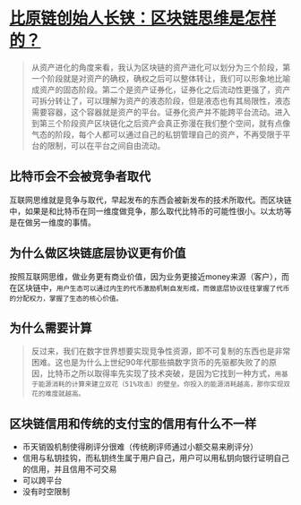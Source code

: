 # [比原链创始人长铗：区块链思维是怎样的？](https://zhuanlan.zhihu.com/p/33579292)

>从资产进化的角度来看，我认为区块链的资产进化可以划分为三个阶段，第一个阶段就是对资产的确权，确权之后可以整体转让，我们可以形象地比喻成资产的固态阶段。第二个是资产证券化，证券化之后流动性更强了，资产可拆分转让了，可以理解为资产的液态阶段，但是液态也有其局限性，液态需要容器，这个容器就是资产的平台。证券化资产并不能跨平台流动。进入到第三个阶段资产区块链化之后资产会真正弥漫在我们整个空间，就有点像气态的阶段，每个人都可以通过自己的私钥管理自己的资产，不再受限于平台的限制，可以在平台之间自由流动。  

## 比特币会不会被竞争者取代
互联网思维就是竞争与取代，早起发布的东西会被新发布的技术所取代。而区块链中，如果是和比特币在同一维度做竞争，那么取代比特币的可能性很小。以太坊等是在做另一维度的事情。

## 为什么做区块链底层协议更有价值
按照互联网思维，做业务更有商业价值，因为业务更接近money来源（客户），而在区块链中，`用户生态可以通过内生的代币激励机制自发形成，而做底层协议往往掌握了代币的分配权力，掌握了生态的核心价值。`

## 为什么需要计算
>反过来，我们在数字世界想要实现竞争性资源，即不可复制的东西也是非常困难。这也是为什么上世纪90年代那些搞数字货币的先驱都失败了的原因，比特币之所以取得率先实现了技术突破，是因为它找到一种方式，`用基于能源消耗的计算来建立双花（51%攻击）的壁垒。你投入的能源消耗越高，那你实现双花的难度就越高。`

## 区块链信用和传统的支付宝的信用有什么不一样
* 币天销毁机制使得刷评分很难（传统刷评师通过小额交易来刷评分）
* 信用与私钥挂钩，而私钥终生属于用户自己，用户可以用私钥向银行证明自己的信用，并且信用不可交易
* 可以跨平台
* 没有时空限制
